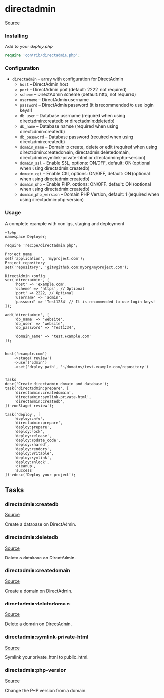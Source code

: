 <!-- DO NOT EDIT THIS FILE! -->
<!-- Instead edit contrib/directadmin.php -->
<!-- Then run bin/docgen -->

# directadmin

[Source](/contrib/directadmin.php)


### Installing

Add to your _deploy.php_

```php
require 'contrib/directadmin.php';
```

### Configuration
- `directadmin` – array with configuration for DirectAdmin
    - `host` – DirectAdmin host
    - `port` – DirectAdmin port (default: 2222, not required)
    - `scheme` – DirectAdmin scheme (default: http, not required)
    - `username` – DirectAdmin username
    - `password` – DirectAdmin password (it is recommended to use login keys!)
    - `db_user` – Database username (required when using directadmin:createdb or directadmin:deletedb)
    - `db_name` – Database namse (required when using directadmin:createdb)
    - `db_password` – Database password (required when using directadmin:createdb)
    - `domain_name` – Domain to create, delete or edit (required when using directadmin:createdomain, directadmin:deletedomain, directadmin:symlink-private-html or directadmin:php-version)
    - `domain_ssl` – Enable SSL, options: ON/OFF, default: ON (optional when using directadmin:createdb)
    - `domain_cgi` – Enable CGI, options: ON/OFF, default: ON (optional when using directadmin:createdb)
    - `domain_php` – Enable PHP, options: ON/OFF, default: ON (optional when using directadmin:createdb)
    - `domain_php_version` – Domain PHP Version, default: 1 (required when using directadmin:php-version)

### Usage

A complete example with configs, staging and deployment

```
<?php
namespace Deployer;

require 'recipe/directadmin.php';

Project name
set('application', 'myproject.com');
Project repository
set('repository', 'git@github.com:myorg/myproject.com');

DirectAdmin config
set('directadmin', [
    'host' => 'example.com',
    'scheme' => 'https', // Optional
    'port' => 2222, // Optional
    'username' => 'admin',
    'password' => 'Test1234' // It is recommended to use login keys!
]);

add('directadmin', [
    'db_name' => 'website',
    'db_user' => 'website',
    'db_password' => 'Test1234',

    'domain_name' => 'test.example.com'
]);


host('example.com')
    ->stage('review')
    ->user('admin')
    ->set('deploy_path', '~/domains/test.example.com/repository')


Tasks
desc('Create directadmin domain and database');
task('directadmin:prepare', [
    'directadmin:createdomain',
    'directadmin:symlink-private-html',
    'directadmin:createdb',
])->onStage('review');

task('deploy', [
    'deploy:info',
    'directadmin:prepare',
    'deploy:prepare',
    'deploy:lock',
    'deploy:release',
    'deploy:update_code',
    'deploy:shared',
    'deploy:vendors',
    'deploy:writable',
    'deploy:symlink',
    'deploy:unlock',
    'cleanup',
    'success'
])->desc('Deploy your project');
```





## Tasks

### directadmin:createdb
[Source](https://github.com/deployphp/deployer/blob/master/contrib/directadmin.php#L146)

Create a database on DirectAdmin.




### directadmin:deletedb
[Source](https://github.com/deployphp/deployer/blob/master/contrib/directadmin.php#L166)

Delete a database on DirectAdmin.




### directadmin:createdomain
[Source](https://github.com/deployphp/deployer/blob/master/contrib/directadmin.php#L181)

Create a domain on DirectAdmin.




### directadmin:deletedomain
[Source](https://github.com/deployphp/deployer/blob/master/contrib/directadmin.php#L199)

Delete a domain on DirectAdmin.




### directadmin:symlink-private-html
[Source](https://github.com/deployphp/deployer/blob/master/contrib/directadmin.php#L215)

Symlink your private_html to public_html.




### directadmin:php-version
[Source](https://github.com/deployphp/deployer/blob/master/contrib/directadmin.php#L231)

Change the PHP version from a domain.




